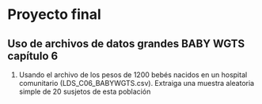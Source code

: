 # Proyecto final  
## Uso de archivos de datos grandes BABY WGTS capítulo 6  

1. Usando el archivo de los pesos de 1200 bebés nacidos en un hospital comunitario (LDS_C06_BABYWGTS.csv). Extraiga una muestra aleatoria simple de 20 susjetos de esta población 
